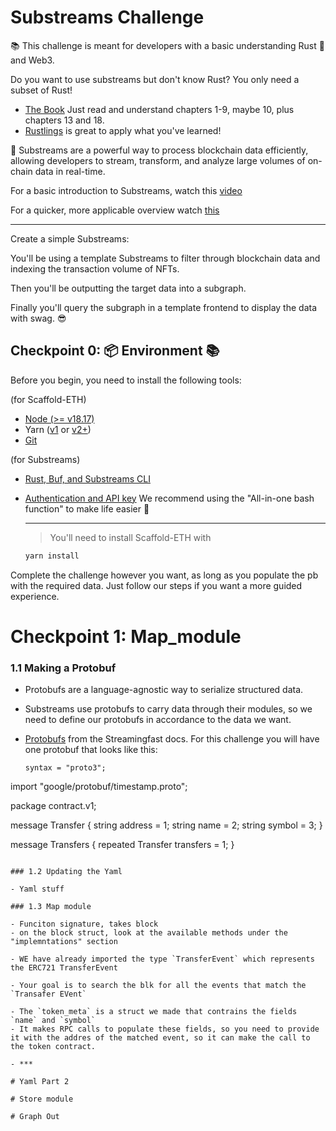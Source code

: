 # Substreams Challenge

📚 This challenge is meant for developers with a basic understanding Rust 🦀 and Web3.

Do you want to use substreams but don't know Rust? You only need a subset of Rust!

- [The Book](https://doc.rust-lang.org/book/index.html)
  Just read and understand chapters 1-9, maybe 10, plus chapters 13 and 18.
- [Rustlings](https://rustlings.cool/) is great to apply what you've learned!

🌊 Substreams are a powerful way to process blockchain data efficiently, allowing developers
to stream, transform, and analyze large volumes of on-chain data in real-time.

For a basic introduction to Substreams, watch this [video](https://www.youtube.com/watch?v=fogh2D-vpzg&t=2122s)

For a quicker, more applicable overview watch [this](https://www.youtube.com/watch?v=vWYuOczDiAA&t=27s)

---

Create a simple Substreams:

You'll be using a template Substreams to filter through blockchain data and indexing the transaction volume of NFTs.

Then you'll be outputting the target data into a subgraph.

Finally you'll query the subgraph in a template frontend to display the data with swag. 😎

## Checkpoint 0: 📦 Environment 📚

Before you begin, you need to install the following tools:

(for Scaffold-ETH)

- [Node (>= v18.17)](https://nodejs.org/en/download/)
- Yarn ([v1](https://classic.yarnpkg.com/en/docs/install/) or [v2+](https://yarnpkg.com/getting-started/install))
- [Git](https://git-scm.com/downloads)

(for Substreams)

- [Rust, Buf, and Substreams CLI](https://substreams.streamingfast.io/documentation/consume/installing-the-cli#dependency-installation)
- [Authentication and API key](https://substreams.streamingfast.io/documentation/consume/installing-the-cli#dependency-installation)
  We recommend using the "All-in-one bash function" to make life easier 🤙

  ***

  > You'll need to install Scaffold-ETH with

  ```sh
  yarn install
  ```

Complete the challenge however you want, as long
as you populate the pb with the required data.
Just follow our steps if you want a more guided experience.

# Checkpoint 1: Map_module

### 1.1 Making a Protobuf

- Protobufs are a language-agnostic way to serialize structured data.
- Substreams use protobufs to carry data through their modules, so we need to define our protobufs in accordance to the data we want.
- [Protobufs](https://substreams.streamingfast.io/documentation/develop/creating-protobuf-schemas#protobuf-definition-for-substreams) from the Streamingfast docs.
  For this challenge you will have one protobuf that looks like this:

  ```
  syntax = "proto3";
  ```

import "google/protobuf/timestamp.proto";

package contract.v1;

message Transfer {
string address = 1;
string name = 2;
string symbol = 3;
}

message Transfers {
repeated Transfer transfers = 1;
}

```

### 1.2 Updating the Yaml

- Yaml stuff

### 1.3 Map module

- Funciton signature, takes block
- on the block struct, look at the available methods under the "implemntations" section

- WE have already imported the type `TransferEvent` which represents the ERC721 TransferEvent

- Your goal is to search the blk for all the events that match the `Transafer EVent`

- The `token_meta` is a struct we made that contrains the fields `name` and `symbol`
- It makes RPC calls to populate these fields, so you need to provide it with the addres of the matched event, so it can make the call to the token contract.

- ***

# Yaml Part 2

# Store module

# Graph Out
```

